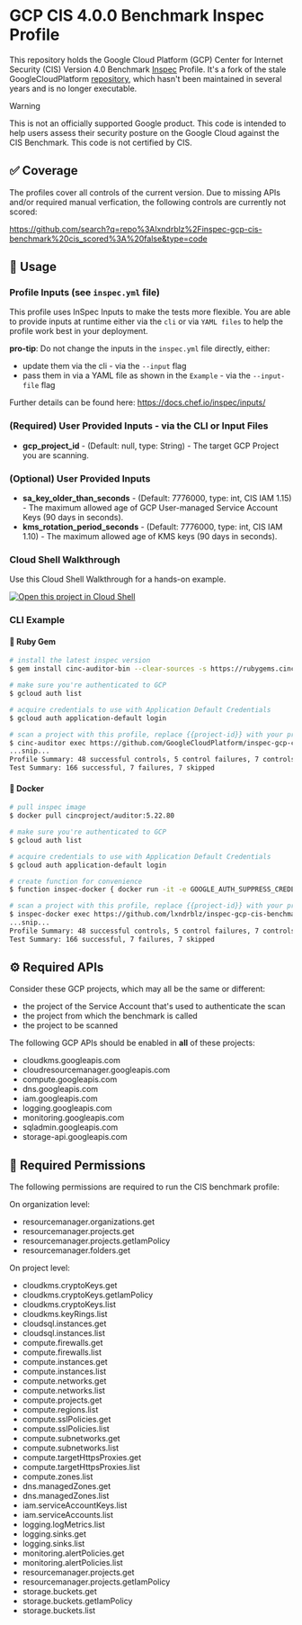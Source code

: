 # GCP CIS 4.0.0 Benchmark Inspec Profile

This repository holds the Google Cloud Platform (GCP) Center for Internet Security (CIS) Version 4.0 Benchmark [Inspec](https://www.inspec.io/) Profile. It's a fork of the stale GoogleCloudPlatform [repository](https://github.com/GoogleCloudPlatform/inspec-gcp-cis-benchmark), which hasn't been maintained in several years and is no longer executable.

> [!WARNING]  
> This is not an officially supported Google product. This code is intended to help users assess their security posture on the Google Cloud against the CIS Benchmark. This code is not certified by CIS.

## ✅ Coverage

The profiles cover all controls of the current version. Due to missing APIs and/or required manual verfication, the following controls are currently not scored:

https://github.com/search?q=repo%3Alxndrblz%2Finspec-gcp-cis-benchmark%20cis_scored%3A%20false&type=code

## 🚀 Usage

### Profile Inputs (see `inspec.yml` file)

This profile uses InSpec Inputs to make the tests more flexible. You are able to provide inputs at runtime either via the `cli` or via `YAML files` to help the profile work best in your deployment.

**pro-tip**: Do not change the inputs in the `inspec.yml` file directly, either:

- update them via the cli - via the `--input` flag
- pass them in via a YAML file as shown in the `Example` - via the `--input-file` flag

Further details can be found here: <https://docs.chef.io/inspec/inputs/>

### (Required) User Provided Inputs - via the CLI or Input Files

- **gcp_project_id** - (Default: null, type: String) - The target GCP Project you are scanning.

### (Optional) User Provided Inputs

- **sa_key_older_than_seconds** - (Default: 7776000, type: int, CIS IAM 1.15) - The maximum allowed age of GCP User-managed Service Account Keys (90 days in seconds).
- **kms_rotation_period_seconds** - (Default: 7776000, type: int, CIS IAM 1.10) - The maximum allowed age of KMS keys (90 days in seconds).

### Cloud Shell Walkthrough

Use this Cloud Shell Walkthrough for a hands-on example.

[![Open this project in Cloud Shell](http://gstatic.com/cloudssh/images/open-btn.png)](https://console.cloud.google.com/cloudshell/open?git_repo=https://github.com/lxndrblz/inspec-gcp-cis-benchmark&page=editor&tutorial=walkthrough.md)

### CLI Example

#### 💎 Ruby Gem

```sh
# install the latest inspec version
$ gem install cinc-auditor-bin --clear-sources -s https://rubygems.cinc.sh -s https://rubygems.org
```

```sh
# make sure you're authenticated to GCP
$ gcloud auth list
```

```sh
# acquire credentials to use with Application Default Credentials
$ gcloud auth application-default login

```

```sh
# scan a project with this profile, replace {{project-id}} with your project ID
$ cinc-auditor exec https://github.com/GoogleCloudPlatform/inspec-gcp-cis-benchmark.git -t gcp:// --input gcp_project_id={{project-id}}  --reporter cli json:{{project-id}}_scan.json
...snip...
Profile Summary: 48 successful controls, 5 control failures, 7 controls skipped
Test Summary: 166 successful, 7 failures, 7 skipped
```

#### 🐳 Docker
```sh
# pull inspec image
$ docker pull cincproject/auditor:5.22.80
```

```sh
# make sure you're authenticated to GCP
$ gcloud auth list
```

```sh
# acquire credentials to use with Application Default Credentials
$ gcloud auth application-default login

```

```sh
# create function for convenience
$ function inspec-docker { docker run -it -e GOOGLE_AUTH_SUPPRESS_CREDENTIALS_WARNINGS=true --rm -v ~/.config:/root/.config -v $(pwd):/share cincproject/auditor:5.22.80 "$@"; }
```

```sh
# scan a project with this profile, replace {{project-id}} with your project ID
$ inspec-docker exec https://github.com/lxndrblz/inspec-gcp-cis-benchmark.git -t gcp:// --input gcp_project_id={{project-id}}  --reporter cli json:{{project-id}}_scan.json
...snip...
Profile Summary: 48 successful controls, 5 control failures, 7 controls skipped
Test Summary: 166 successful, 7 failures, 7 skipped
```

## ⚙️ Required APIs

Consider these GCP projects, which may all be the same or different:

- the project of the Service Account that's used to authenticate the scan
- the project from which the benchmark is called
- the project to be scanned

The following GCP APIs should be enabled in **all** of these projects:

- cloudkms.googleapis.com
- cloudresourcemanager.googleapis.com
- compute.googleapis.com
- dns.googleapis.com
- iam.googleapis.com
- logging.googleapis.com
- monitoring.googleapis.com
- sqladmin.googleapis.com
- storage-api.googleapis.com

## 🔑 Required Permissions

The following permissions are required to run the CIS benchmark profile:

On organization level:

- resourcemanager.organizations.get
- resourcemanager.projects.get
- resourcemanager.projects.getIamPolicy
- resourcemanager.folders.get

On project level:

- cloudkms.cryptoKeys.get
- cloudkms.cryptoKeys.getIamPolicy
- cloudkms.cryptoKeys.list
- cloudkms.keyRings.list
- cloudsql.instances.get
- cloudsql.instances.list
- compute.firewalls.get
- compute.firewalls.list
- compute.instances.get
- compute.instances.list
- compute.networks.get
- compute.networks.list
- compute.projects.get
- compute.regions.list
- compute.sslPolicies.get
- compute.sslPolicies.list
- compute.subnetworks.get
- compute.subnetworks.list
- compute.targetHttpsProxies.get
- compute.targetHttpsProxies.list
- compute.zones.list
- dns.managedZones.get
- dns.managedZones.list
- iam.serviceAccountKeys.list
- iam.serviceAccounts.list
- logging.logMetrics.list
- logging.sinks.get
- logging.sinks.list
- monitoring.alertPolicies.get
- monitoring.alertPolicies.list
- resourcemanager.projects.get
- resourcemanager.projects.getIamPolicy
- storage.buckets.get
- storage.buckets.getIamPolicy
- storage.buckets.list
